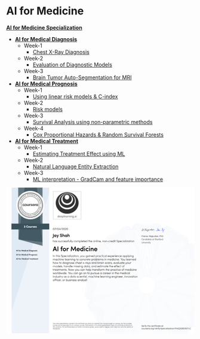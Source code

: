 # AI for Medicine

**[AI for Medicine Specialization](https://www.coursera.org/specializations/ai-for-medicine?)**
+ **[AI for Medical Diagnosis](https://www.coursera.org/learn/ai-for-medical-diagnosis)**
  + Week-1
    + [Chest X-Ray Diagnosis](https://github.com/jaygshah/AI-for-Medicine/blob/master/AI%20for%20Medical%20Diagnosis/Week-1/C1M1_Assignment.ipynb)
  + Week-2
    + [Evaluation of Diagnostic Models](https://github.com/jaygshah/AI-for-Medicine/blob/master/AI%20for%20Medical%20Diagnosis/Week-2/C1M2_Assignment.ipynb)
  + Week-3
    + [Brain Tumor Auto-Segmentation for MRI](https://github.com/jaygshah/AI-for-Medicine/blob/master/AI%20for%20Medical%20Diagnosis/Week-3/C1M3_Assignment.ipynb)
+ **[AI for Medical Prognosis](https://www.coursera.org/learn/ai-for-medical-prognosis)**
  + Week-1
    + [Using linear risk models & C-index](https://github.com/jaygshah/AI-for-Medicine/blob/master/AI%20for%20Medical%20Prognosis/Week-1/C2M1_Assignment.ipynb)
  + Week-2
    + [Risk models](https://github.com/jaygshah/AI-for-Medicine/blob/master/AI%20for%20Medical%20Prognosis/Week-2/C2M2_Assignment.ipynb)
  + Week-3
    + [Survival Analysis using non-parametric methods](https://github.com/jaygshah/AI-for-Medicine/blob/master/AI%20for%20Medical%20Prognosis/Week-3/C2M3_Assignment.ipynb)
  + Week-4
    + [Cox Proportional Hazards & Random Survival Forests](https://github.com/jaygshah/AI-for-Medicine/blob/master/AI%20for%20Medical%20Prognosis/Week-4/C2M4_Assignment.ipynb)
+ **[AI for Medical Treatment](https://www.coursera.org/learn/ai-for-medical-treatment)**
  + Week-1
    + [Estimating Treatment Effect using ML](https://github.com/jaygshah/AI-for-Medicine/blob/master/AI%20for%20Medical%20Treatment/Week-1/C3M1_Assignment.ipynb)
  + Week-2
    + [Natural Language Entity Extraction](https://github.com/jaygshah/AI-for-Medicine/blob/master/AI%20for%20Medical%20Treatment/Week-2/C3M2_Assignment.ipynb)
  + Week-3
    + [ML interpretation - GradCam and feature importance](https://github.com/jaygshah/AI-for-Medicine/blob/master/AI%20for%20Medical%20Treatment/Week-3/C3M3_Assignment.ipynb)

![Certificate](/documents/Certificate.png)